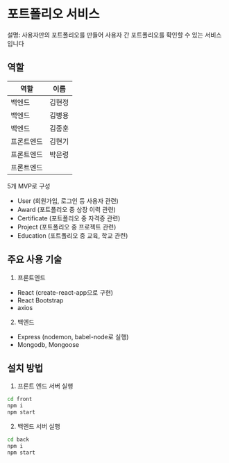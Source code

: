 # 포트폴리오 서비스

설명: 사용자만의 포트폴리오를 만들어 사용자 간  포트폴리오를 확인할 수 있는 서비스입니다


## 역할
|역할|이름|
|---|---|
|백엔드|김현정|
|백엔드|김병용|
|백엔드|김종훈|
|프론트엔드|김현기|
|프론트엔드|박은령|
|프론트엔드||


5개 MVP로 구성

- User (회원가입, 로그인 등 사용자 관련)
- Award (포트폴리오 중 상장 이력 관련)
- Certificate (포트폴리오 중 자격증 관련)
- Project (포트폴리오 중 프로젝트 관련)
- Education (포트폴리오 중 교육, 학교 관련)

## 주요 사용 기술

1. 프론트엔드

- React (create-react-app으로 구현)
- React Bootstrap
- axios

2. 백엔드

- Express (nodemon, babel-node로 실행)
- Mongodb, Mongoose

## 설치 방법

1. 프론트 엔드 서버 실행

```bash
cd front
npm i
npm start
```

2. 백엔드 서버 실행

```bash
cd back
npm i
npm start
```

